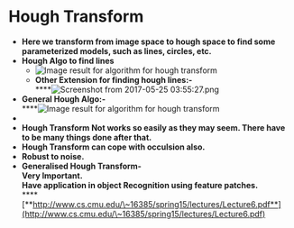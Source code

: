 # Hough Transform



* **Here we transform from image space to hough space to find some parameterized models, such as lines, circles, etc.**
* **Hough Algo to find lines**
  * ![Image result for algorithm for hough transform](https://lh3.googleusercontent.com/iujOpL08A9XEhtBwVp0Sfn4D6JOJDx44ojW2NssEkHK1Tv383NeRIUHO4DPy0ip8n7oR6cP1fqgaZIzFw8joytgEPBseR2H3hxS3tdVpAl8pX6lNum0dU1BmNPYVnQcKwM\_LmF-w)
  * **Other Extension for finding hough lines:-**\
    ****![Screenshot from 2017-05-25 03:55:27.png](https://lh6.googleusercontent.com/qngpEPJPBUORLvufFbITwVAvUd0TNhkw2u7CjEgmJ\_snIKS5DkeOGSH6APLG31VCUi1k7wHfqHot85eTBeEuE0V5HSoOtFRSBc4v7cj3eaS3ziE06J9ux-W3irLXctf\_uEV6-GEd)
* **General Hough Algo:-**\
  ****![Image result for algorithm for hough transform](https://lh6.googleusercontent.com/bkajA8BVKxU2\_3wHfmBKp6KWEeRXSTmPvWu6AFTVccf2P5Pch6qb0\_yhpVVRDinmyJBeYgWjQ9xGsz20zojUngRa4JbgFzAJZ4WE3X07-BfYish4pEfhkXMmgGa1-dYeXo-OwQ59)
*
* **Hough Transform Not works so easily as they may seem. There have to be many things done after that.**
* **Hough Transform can cope with occulsion also.**
* **Robust to noise.**
* **Generalised Hough Transform-**\
  **Very Important.**\
  **Have application in object Recognition using feature patches.**\
  ****[**http://www.cs.cmu.edu/\~16385/spring15/lectures/Lecture6.pdf**](http://www.cs.cmu.edu/\~16385/spring15/lectures/Lecture6.pdf)
